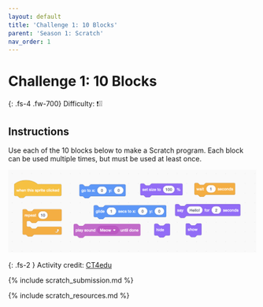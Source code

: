 ```yaml
---
layout: default
title: 'Challenge 1: 10 Blocks'
parent: 'Season 1: Scratch'
nav_order: 1
---
```


# Challenge 1: **10 Blocks**

{: .fs-4 .fw-700}
Difficulty: :exclamation::grey_exclamation::grey_exclamation:

## Instructions
Use each of the 10 blocks below to make a Scratch program. Each block can be used multiple times, but must be used at least once.

![10 blocks](/assets/10_blocks.png)

{: .fs-2 }
Activity credit: [CT4edu](https://ct4edu.org/10-block-scratch-activity/)

{% include scratch_submission.md %}

{% include scratch_resources.md %}

